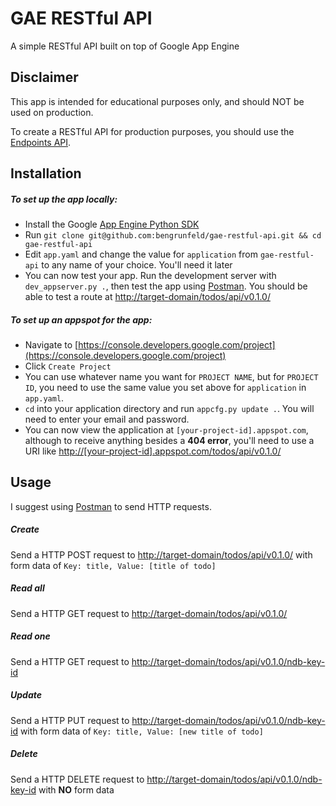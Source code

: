 # GAE RESTful API 

A simple RESTful API built on top of Google App Engine

## Disclaimer

This app is intended for educational purposes only, and should NOT be used on production. 

To create a RESTful API for production purposes, you should use the [Endpoints API](https://cloud.google.com/appengine/docs/python/endpoints/create_api).

## Installation

##### To set up the app locally:

* Install the Google [App Engine Python SDK](https://cloud.google.com/appengine/downloads#Google_App_Engine_SDK_for_Python)
* Run `git clone git@github.com:bengrunfeld/gae-restful-api.git && cd gae-restful-api`
* Edit `app.yaml` and change the value for `application` from `gae-restful-api` to any name of your choice. You'll need it later
* You can now test your app. Run the development server with `dev_appserver.py .`, then test the app using [Postman](http://www.getpostman.com/). You should be able to test a route at [http://target-domain/todos/api/v0.1.0/](http://target-domain/todos/api/v0.1.0/)

##### To set up an appspot for the app:

* Navigate to [https://console.developers.google.com/project](https://console.developers.google.com/project)
* Click `Create Project`
* You can use whatever name you want for `PROJECT NAME`, but for `PROJECT ID`, you need to use the same value you set above for `application` in `app.yaml`.
* `cd` into your application directory and run `appcfg.py update .`. You will need to enter your email and password.
* You can now view the application at `[your-project-id].appspot.com`, although to receive anything besides a **404 error**, you'll need to use a URI like [http://[your-project-id].appspot.com/todos/api/v0.1.0/](http://[your-project-id].appspot.com/todos/api/v0.1.0/)

## Usage

I suggest using [Postman](http://www.getpostman.com/) to send HTTP requests.

##### Create

Send a HTTP POST request to [http://target-domain/todos/api/v0.1.0/](http://target-domain/todos/api/v0.1.0/) with form data of `Key: title, Value: [title of todo]`

##### Read all 

Send a HTTP GET request to [http://target-domain/todos/api/v0.1.0/](http://target-domain/todos/api/v0.1.0/) 

##### Read one

Send a HTTP GET request to [http://target-domain/todos/api/v0.1.0/ndb-key-id](http://target-domain/todos/api/v0.1.0/ndb-key-id) 

##### Update

Send a HTTP PUT request to [http://target-domain/todos/api/v0.1.0/ndb-key-id](http://target-domain/todos/api/v0.1.0/ndb-key-id) with form data of `Key: title, Value: [new title of todo]`

##### Delete 

Send a HTTP DELETE request to [http://target-domain/todos/api/v0.1.0/ndb-key-id](http://target-domain/todos/api/v0.1.0/ndb-key-id) with **NO** form data 
